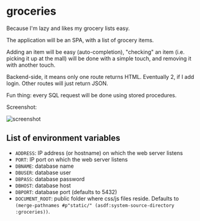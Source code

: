# groceries

Because I'm lazy and likes my grocery lists easy.

The application will be an SPA, with a list of grocery items.

Adding an item will be easy (auto-completion), "checking" an item
(i.e. picking it up at the mall) will be done with a simple touch, and
removing it with another touch.

Backend-side, it means only one route returns HTML. Eventually 2, if I
add login. Other routes will just return JSON.

Fun thing: every SQL request will be done using stored procedures.

Screenshot:

![screenshot](http://i.imgur.com/W4ZrKNL.png)

## List of environment variables

- `ADDRESS`: IP address (or hostname) on which the web server listens
- `PORT`: IP port on which the web server listens
- `DBNAME`: database name
- `DBUSER`: database user
- `DBPASS`: database password
- `DBHOST`: database host
- `DBPORT`: database port (defaults to 5432)
- `DOCUMENT_ROOT`: public folder where css/js files reside. Defaults to
  `(merge-pathnames #p"static/" (asdf:system-source-directory :groceries))`.

